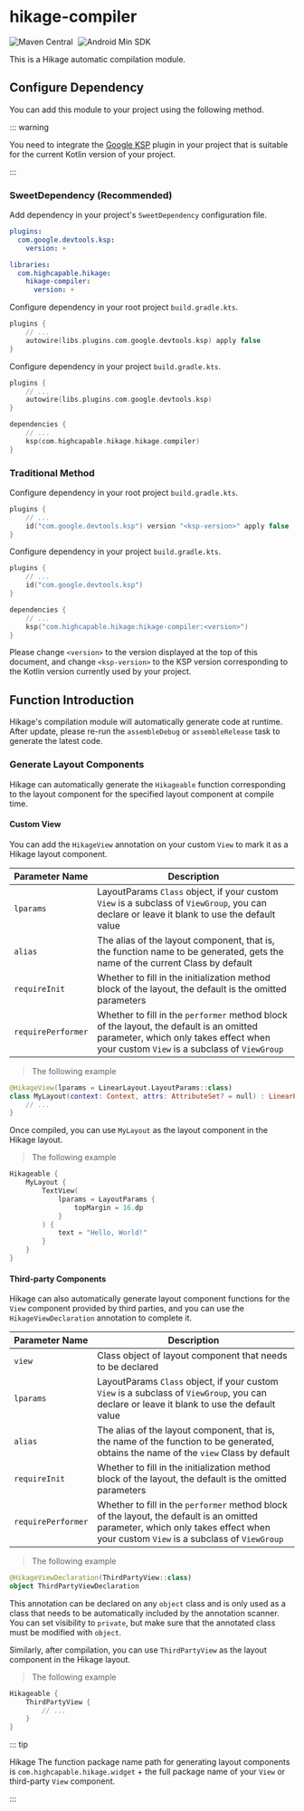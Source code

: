 # hikage-compiler

![Maven Central](https://img.shields.io/maven-central/v/com.huanli233.hikage.compat/hikage-compiler?logo=apachemaven&logoColor=orange)
<span style="margin-left: 5px"/>
![Android Min SDK](https://img.shields.io/badge/Min%20SDK-14-orange?logo=android)

This is a Hikage automatic compilation module.

## Configure Dependency

You can add this module to your project using the following method.

::: warning

You need to integrate the [Google KSP](https://github.com/google/ksp/releases) plugin in your project that is suitable for the current Kotlin version of your project.

:::

### SweetDependency (Recommended)

Add dependency in your project's `SweetDependency` configuration file.

```yaml
plugins:
  com.google.devtools.ksp:
    version: +

libraries:
  com.highcapable.hikage:
    hikage-compiler:
      version: +
```

Configure dependency in your root project `build.gradle.kts`.

```kotlin
plugins {
    // ...
    autowire(libs.plugins.com.google.devtools.ksp) apply false
}
```

Configure dependency in your project `build.gradle.kts`.

```kotlin
plugins {
    // ...
    autowire(libs.plugins.com.google.devtools.ksp)
}

dependencies {
    // ...
    ksp(com.highcapable.hikage.hikage.compiler)
}
```

### Traditional Method

Configure dependency in your root project `build.gradle.kts`.

```kotlin
plugins {
    // ...
    id("com.google.devtools.ksp") version "<ksp-version>" apply false
}
```

Configure dependency in your project `build.gradle.kts`.

```kotlin
plugins {
    // ...
    id("com.google.devtools.ksp")
}

dependencies {
    // ...
    ksp("com.highcapable.hikage:hikage-compiler:<version>")
}
```

Please change `<version>` to the version displayed at the top of this document,
and change `<ksp-version>` to the KSP version corresponding to the Kotlin version currently used by your project.

## Function Introduction

Hikage's compilation module will automatically generate code at runtime.
After update, please re-run the `assembleDebug` or `assembleRelease` task to generate the latest code.

### Generate Layout Components

Hikage can automatically generate the `Hikageable` function corresponding to the layout component for the specified layout component at compile time.

#### Custom View

You can add the `HikageView` annotation on your custom `View` to mark it as a Hikage layout component.

| Parameter Name     | Description                                                                                                                                                                      |
| ------------------ | -------------------------------------------------------------------------------------------------------------------------------------------------------------------------------- |
| `lparams`          | LayoutParams `Class` object, if your custom `View` is a subclass of `ViewGroup`, you can declare or leave it blank to use the default value                                      |
| `alias`            | The alias of the layout component, that is, the function name to be generated, gets the name of the current Class by default                                                     |
| `requireInit`      | Whether to fill in the initialization method block of the layout, the default is the omitted parameters                                                                          |
| `requirePerformer` | Whether to fill in the `performer` method block of the layout, the default is an omitted parameter, which only takes effect when your custom `View` is a subclass of `ViewGroup` |

> The following example

```kotlin
@HikageView(lparams = LinearLayout.LayoutParams::class)
class MyLayout(context: Context, attrs: AttributeSet? = null) : LinearLayout(context, attrs) {
    // ...
}
```

Once compiled, you can use `MyLayout` as the layout component in the Hikage layout.

> The following example

```kotlin
Hikageable {
    MyLayout {
        TextView(
            lparams = LayoutParams {
                topMargin = 16.dp
            }
        ) {
            text = "Hello, World!"
        }
    }
}
```

#### Third-party Components

Hikage can also automatically generate layout component functions for the `View` component provided by third parties, and you can use the `HikageViewDeclaration` annotation to complete it.

| Parameter Name     | Description                                                                                                                                                                      |
| ------------------ | -------------------------------------------------------------------------------------------------------------------------------------------------------------------------------- |
| `view`             | Class object of layout component that needs to be declared                                                                                                                       |
| `lparams`          | LayoutParams `Class` object, if your custom `View` is a subclass of `ViewGroup`, you can declare or leave it blank to use the default value                                      |
| `alias`            | The alias of the layout component, that is, the name of the function to be generated, obtains the name of the `view` Class by default                                            |
| `requireInit`      | Whether to fill in the initialization method block of the layout, the default is the omitted parameters                                                                          |
| `requirePerformer` | Whether to fill in the `performer` method block of the layout, the default is an omitted parameter, which only takes effect when your custom `View` is a subclass of `ViewGroup` |

> The following example

```kotlin
@HikageViewDeclaration(ThirdPartyView::class)
object ThirdPartyViewDeclaration
```

This annotation can be declared on any `object` class and is only used as a class that needs to be automatically included by the annotation scanner. You can set visibility to `private`, but make sure that the annotated class must be modified with `object`.

Similarly, after compilation, you can use `ThirdPartyView` as the layout component in the Hikage layout.

> The following example

```kotlin
Hikageable {
    ThirdPartyView {
        // ...
    }
}
```

::: tip

Hikage The function package name path for generating layout components is `com.highcapable.hikage.widget` + the full package name of your `View` or third-party `View` component.

:::
